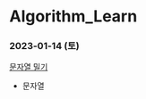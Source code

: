 # Algorithm_Learn
### 2023-01-14 (토)
[문자열 밀기](https://school.programmers.co.kr/learn/courses/30/lessons/120921)
- 문자열
